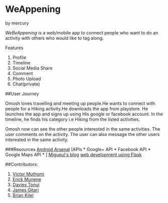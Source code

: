# WeAppening
by mercury

*WeBeAppening* is a web/mobile app to connect people who want to do an activity with others who would like to tag along.

Features
1. Profile
2. Timeline
3. Social Media Share
4. Comment
5. Photo Upload
6. Chat(private)

##User Journey

Omosh loves travelling and meeting up people.He wants to connect with people for a Hiking activity.He downloads the app from playstore. He launches the app and signs up using HIs google or facebook account.
In the timeline, he finds his category i.e Hiking from the listed activities.

Omosh now can see the other people interested in the same activities. The user comments on the activity. The user can also message the other users interested in the same activity.


###Resources
[Android Arsenal](www.android-arsenal.com)
[APIs * Google+ API * Facebook API * Google Maps API * ]
[Migueul's blog](http://blog.miguelgrinberg.com/post/the-flask-mega-tutorial-part-i-hello-world)
[web development using Flask](flask123.qiniudn.com/Flask_Web_Development_201404.pdf)


##Contributors:

1. [Victor Muthomi](https://github.com/victsomie)
2. [Erick Munene](https://github.com/erick-munene)
3. [Davies Tonui](https://github.com/tonuidavies)
4. [James Gitari](https://github.com/gitalry)
5. [Brian Kilel](https://github.com/Apophus)

